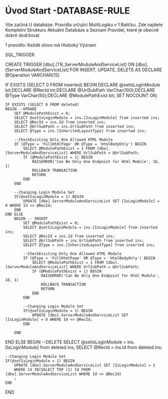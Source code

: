 ﻿# Úvod   Start -DATABASE-RULE  

Vše začíná U databáze. 
Pravidla určující MultiLogiku v 1 Balíčku.
Zde najdete Kompletní Strukturu Aktuální Databáze
a Seznam Pravidel, které je obecně dobré dodržovat

1 pravidlo: Každé slovo má Hluboký Význam

SQL_TRIGGER

CREATE   TRIGGER [dbo].[TR_ServerModuleAndServiceList] ON [dbo].[ServerModuleAndServiceList]
FOR INSERT, UPDATE, DELETE
AS
DECLARE @Operation VARCHAR(15)
 
IF EXISTS (SELECT 0 FROM inserted)
BEGIN
	DECLARE @setIsLoginModule bit;DECLARE @RecId int;DECLARE @UrlSubPath VarChar(100);DECLARE @Type VarChar(50);DECLARE @ModulePathExist bit;
	SET NOCOUNT ON;

    IF EXISTS (SELECT 0 FROM deleted)
    BEGIN --UPDADE
		SET @ModulePathExist = 0;
		SELECT @setIsLoginModule = ins.[IsLoginModule] from inserted ins;
		SELECT @RecId = ins.Id from inserted ins;
		SELECT @UrlSubPath = ins.UrlSubPath from inserted ins;
		SELECT @Type = ins.[InheritedLayoutType] from inserted ins;

		--CheckExisting Only One Allowed HTML Module
		IF (@Type = 'FullHtmlPage' OR @Type = 'HtmlBodyOnly') BEGIN
			SELECT @ModulePathExist = 1 FROM [dbo].[ServerModuleAndServiceList] WHERE UrlSubPath = @UrlSubPath;
			IF (@ModulePathExist = 1) BEGIN
				RAISERROR('Can Be Only One Endpoint for Html Module', 16, 1)  
				ROLLBACK TRANSACTION
				RETURN
			END
		END

		--Changing Login Module Set
		IF(@setIsLoginModule = 1) BEGIN
			UPDATE [dbo].ServerModuleAndServiceList SET [IsLoginModule] = 0 WHERE Id <> @RecId; 
		END
	END ELSE
		BEGIN -- INSERT
			SET @ModulePathExist = 0;
			SELECT @setIsLoginModule = ins.[IsLoginModule] from inserted ins;
			SELECT @RecId = ins.Id from inserted ins;
			SELECT @UrlSubPath = ins.UrlSubPath from inserted ins;
			SELECT @Type = ins.[InheritedLayoutType] from inserted ins;

			--CheckExisting Only One Allowed HTML Module
			IF (@Type = 'FullHtmlPage' OR @Type = 'HtmlBodyOnly') BEGIN
				SELECT @ModulePathExist = 1 FROM [dbo].[ServerModuleAndServiceList] WHERE UrlSubPath = @UrlSubPath;
				IF (@ModulePathExist = 1) BEGIN
					RAISERROR('Can Be Only One Endpoint for Html Module', 16, 1)  
					ROLLBACK TRANSACTION
					RETURN
				END
			END

			--Changing Login Module Set
			IF(@setIsLoginModule = 1) BEGIN
				UPDATE [dbo].ServerModuleAndServiceList SET [IsLoginModule] = 0 WHERE Id <> @RecId; 		
			END
		
		END
END ELSE 
BEGIN --DELETE
	SELECT @setIsLoginModule = ins.[IsLoginModule] from deleted ins;
	SELECT @RecId = ins.Id from deleted ins;

	--Changing Login Module Set
	IF(@setIsLoginModule = 1) BEGIN
		UPDATE [dbo].ServerModuleAndServiceList SET [IsLoginModule] = 1  
		WHERE Id IN(SELECT TOP (1) Id FROM [dbo].ServerModuleAndServiceList WHERE Id <> @RecId)
		;
	END
END

